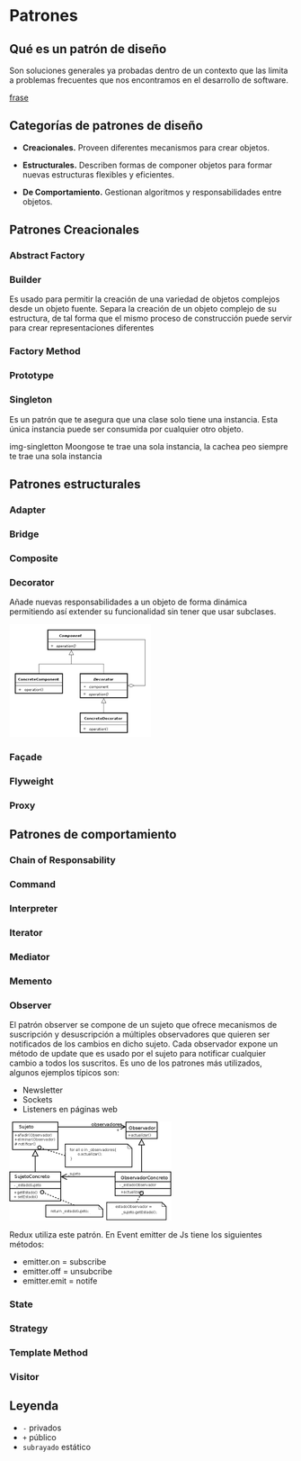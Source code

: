 # Patrones
## Qué es un patrón de diseño
Son soluciones generales ya probadas dentro de un contexto que las limita a problemas frecuentes que nos encontramos en el desarrollo de software.

[frase](https://blog.codinghorror.com/head-first-design-patterns/)

## Categorías de patrones de diseño
* **Creacionales.** Proveen diferentes mecanismos para crear objetos.

* **Estructurales.** Describen formas de componer objetos para formar nuevas estructuras flexibles y eficientes.

* **De Comportamiento.** Gestionan algoritmos y responsabilidades entre objetos.

## Patrones Creacionales
### Abstract Factory
### Builder
Es usado para permitir la creación de una variedad de objetos complejos desde un objeto fuente. Separa la creación de un objeto complejo de su estructura, de tal forma que el mismo proceso de construcción puede servir para crear representaciones diferentes
### Factory Method
### Prototype
### Singleton
Es un patrón que te asegura que una clase solo tiene una instancia. Esta única instancia puede ser consumida por cualquier otro objeto.

img-singletton
 Moongose te trae una sola instancia, la cachea peo siempre te trae una sola instancia

## Patrones estructurales

### Adapter
### Bridge
### Composite
### Decorator
Añade nuevas responsabilidades a un objeto de forma dinámica permitiendo así extender su funcionalidad sin tener que usar subclases.

![Decorator](../../images/decorator.png)

### Façade
### Flyweight
### Proxy

## Patrones de comportamiento
### Chain of Responsability
### Command
### Interpreter
### Iterator
### Mediator
### Memento
### Observer 
El patrón observer se compone de un sujeto que ofrece mecanismos de suscripción y desuscripción a múltiples observadores que quieren ser notificados de los cambios en dicho sujeto. Cada observador expone un método de update que es usado por el sujeto para notificar cualquier cambio a todos los suscritos.
Es uno de los patrones más utilizados, algunos ejemplos típicos son:
   * Newsletter
   * Sockets
   * Listeners en páginas web

![Observer](../../images/observer.png)

Redux utiliza este patrón. En Event emitter de Js tiene los siguientes métodos:
   * emitter.on = subscribe
   * emitter.off = unsubcribe
   * emitter.emit = notife

### State
### Strategy
### Template Method
### Visitor

## Leyenda 
* `-` privados
* `+` público
* `subrayado` estático
